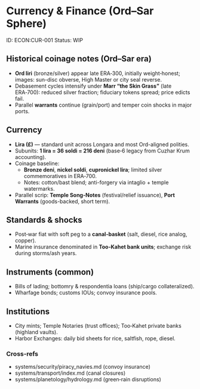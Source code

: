 # Currency & Finance (Ord–Sar Sphere)
ID: ECON:CUR-001
Status: WIP

## Historical coinage notes (Ord–Sar era)
- **Ord liri** (bronze/silver) appear late ERA‑300, initially weight‑honest; images: sun-disc obverse, High Master or city seal reverse.
- Debasement cycles intensify under **Marr “the Skin Grass”** (late ERA‑700): reduced silver fraction; fiduciary tokens spread; price edicts fail.
- Parallel **warrants** continue (grain/port) and temper coin shocks in major ports.

## Currency
- **Lira (₤)** — standard unit across Longara and most Ord-aligned polities.
- Subunits: **1 lira = 36 soldi = 216 deni** (base‑6 legacy from Cuzhar Krum accounting).
- Coinage baseline:
  - **Bronze deni**, **nickel soldi**, **cupronickel lira**; limited silver commemoratives in ERA‑700.
  - Notes: cotton/bast blend; anti-forgery via intaglio + temple watermarks.
- Parallel scrip: **Temple Song-Notes** (festival/relief issuance), **Port Warrants** (goods-backed, short term).

## Standards & shocks
- Post‑war fiat with soft peg to a **canal-basket** (salt, diesel, rice analog, copper).
- Marine insurance denominated in **Too‑Kahet bank units**; exchange risk during storms/ash years.

## Instruments (common)
- Bills of lading; bottomry & respondentia loans (ship/cargo collateralized).
- Wharfage bonds; customs IOUs; convoy insurance pools.

## Institutions
- City mints; Temple Notaries (trust offices); Too‑Kahet private banks (highland vaults).
- Harbor Exchanges: daily bid sheets for rice, saltfish, rope, diesel.

### Cross‑refs
- systems/security/piracy_navies.md (convoy insurance)
- systems/transport/index.md (canal closures)
- systems/planetology/hydrology.md (green‑rain disruptions)
